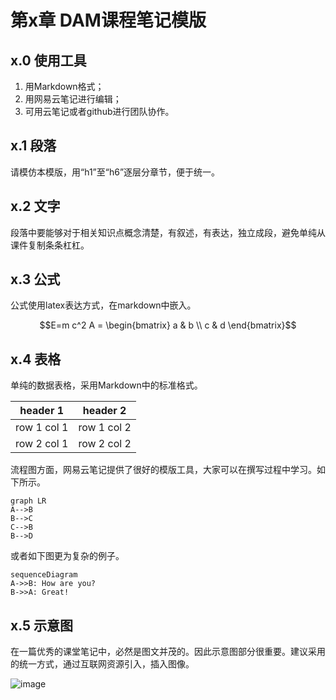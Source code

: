 # 第x章 DAM课程笔记模版

## x.0 使用工具
1. 用Markdown格式；
2. 用网易云笔记进行编辑；
3. 可用云笔记或者github进行团队协作。

## x.1 段落
请模仿本模版，用“h1”至“h6”逐层分章节，便于统一。

## x.2 文字
段落中要能够对于相关知识点概念清楚，有叙述，有表达，独立成段，避免单纯从课件复制条条杠杠。


## x.3 公式
公式使用latex表达方式，在markdown中嵌入。

```math
E=m c^2

A =
\begin{bmatrix}
a & b \\
c & d
\end{bmatrix}
```

## x.4 表格
单纯的数据表格，采用Markdown中的标准格式。

header 1 | header 2
---|---
row 1 col 1 | row 1 col 2
row 2 col 1 | row 2 col 2

流程图方面，网易云笔记提供了很好的模版工具，大家可以在撰写过程中学习。如下所示。


```
graph LR
A-->B 
B-->C
C-->B
B-->D
```

或者如下图更为复杂的例子。


```
sequenceDiagram
A->>B: How are you?
B->>A: Great!
```


## x.5 示意图
在一篇优秀的课堂笔记中，必然是图文并茂的。因此示意图部分很重要。建议采用的统一方式，通过互联网资源引入，插入图像。

![image](http://www.cad.zju.edu.cn/home/zhx/papers/ExplicitSI.png)
